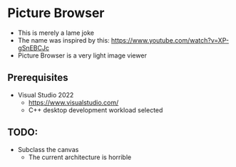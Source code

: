 # Picture Browser

- This is merely a lame joke
- The name was inspired by this: https://www.youtube.com/watch?v=XP-gSnEBCJc
- Picture Browser is a very light image viewer

## Prerequisites

- Visual Studio 2022
	- https://www.visualstudio.com/
	- C++ desktop development workload selected

## TODO:

- Subclass the canvas
	- The current architecture is horrible